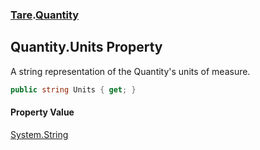 ### [Tare](Tare.md 'Tare').[Quantity](Tare.Quantity.md 'Tare.Quantity')

## Quantity.Units Property

A string representation of the Quantity's units of measure.

```csharp
public string Units { get; }
```

#### Property Value
[System.String](https://docs.microsoft.com/en-us/dotnet/api/System.String 'System.String')